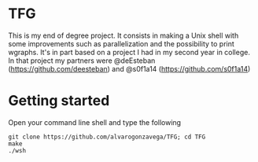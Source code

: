 # TFG

This is my end of degree project. It consists in making a Unix shell with some improvements such as parallelization and the possibility to print wgraphs. It's in part based on a project I had in my second year in college. In that project my partners were @deEsteban (https://github.com/deesteban) and @s0f1a14 (https://github.com/s0f1a14)

# Getting started

Open your command line shell and type the following
```
git clone https://github.com/alvarogonzavega/TFG; cd TFG
make
./wsh
```
